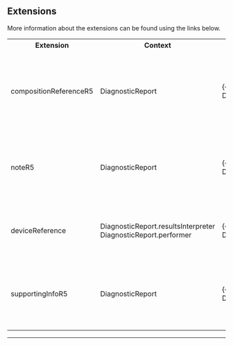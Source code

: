 ## Extensions

More information about the extensions can be found using the links below.

<table class="assets" title="Extension list">
<tr>
<th class="width20">Extension</th>
<th class="width20">Context</th>
<th class="width30">Link</th>
<th class="width30">Comment</th>
</tr>
<tr>
<td>compositionReferenceR5</td>
<td>DiagnosticReport</td>
<td>{{pagelink:Extension-UKCore-DiagnosticReportComposition}}</td>
<td>A Composition reference for a DiagnosticReport. This is a R5 backport, for more details, see {{pagelink:Library-Extensions-PreAdopt}}.</td>
</tr>
<tr>
<td>noteR5</td>
<td>DiagnosticReport</td>
<td>{{pagelink:Extension-UKCore-DiagnosticReportNote}}</td>
<td>Comments about the diagnostic report. This is a R5 backport, for more details, see {{pagelink:Library-Extensions-PreAdopt}}.</td>
</tr>
<tr>
<td>deviceReference</td>
<td>DiagnosticReport.resultsInterpreter<br>DiagnosticReport.performer</td>
<td>{{pagelink:Extension-UKCore-DeviceReference}}</td>
<td>A reference to a Device which interprets / performs the results of the DiagnosticReport.</td>
</tr>
<tr>
<td>supportingInfoR5</td>
<td>DiagnosticReport</td>
<td>{{pagelink:Extension-UKCore-DiagnosticReportSupportingInfo}}</td>
<td>Comments about the diagnostic report. This is a R5 backport, for more details, see {{pagelink:Library-Extensions-PreAdopt}}.</td>
</tr>
</table>


---